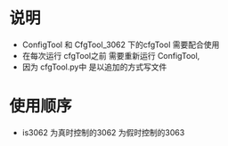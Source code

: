 # 说明

- ConfigTool 和 CfgTool_3062 下的cfgTool 需要配合使用
- 在每次运行 cfgTool之前 需要重新运行 ConfigTool, 
- 因为 cfgTool.py中 是以追加的方式写文件

# 使用顺序

- is3062   为真时控制的3062     为假时控制的3063

